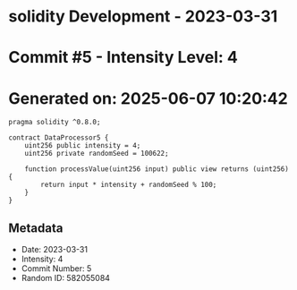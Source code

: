 ﻿# solidity Development - 2023-03-31
# Commit #5 - Intensity Level: 4
# Generated on: 2025-06-07 10:20:42
```solidity
pragma solidity ^0.8.0;

contract DataProcessor5 {
    uint256 public intensity = 4;
    uint256 private randomSeed = 100622;

    function processValue(uint256 input) public view returns (uint256) {
        return input * intensity + randomSeed % 100;
    }
}
```
## Metadata
- Date: 2023-03-31
- Intensity: 4
- Commit Number: 5
- Random ID: 582055084
